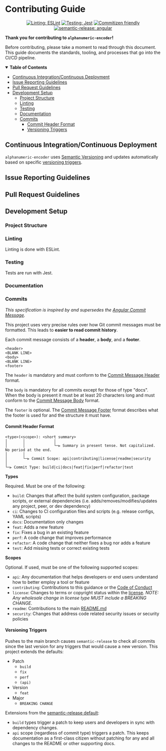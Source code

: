 # Contributing Guide

<div align="center">

[![Linting: ESLint](https://img.shields.io/badge/eslint-4B32C3?logo=eslint&logoColor=white)](https://github.com/eslint/eslint)
[![Testing: Jest](https://img.shields.io/badge/jest-C21325?logo=jest&logoColor=white)](https://github.com/facebook/jest)
[![Commitizen friendly](https://img.shields.io/badge/commitizen-friendly-brightgreen.svg)](http://commitizen.github.io/cz-cli/)
[![semantic-release: angular](https://img.shields.io/badge/semantic--release-angular-e10079?logo=semantic-release)](https://github.com/semantic-release/semantic-release)

</div>

**Thank you for contributing to `alphanumeric-encoder`!**

Before contributing, please take a moment to read through this document. This guide documents the standards, tooling, and processes that go into the CI/CD pipeline.

<details open="open">
    <summary><b>Table of Contents</b></summary>

<!-- Note: The toc tags mark autogenerated content. Do not manually modify the content here -->

<!-- toc -->

- [Continuous Integration/Continuous Deployment](#continuous-integrationcontinuous-deployment)
- [Issue Reporting Guidelines](#issue-reporting-guidelines)
- [Pull Request Guidelines](#pull-request-guidelines)
- [Development Setup](#development-setup)
  * [Project Structure](#project-structure)
  * [Linting](#linting)
  * [Testing](#testing)
  * [Documentation](#documentation)
  * [Commits](#commits)
    + [Commit Header Format](#commit-header-format)
    + [Versioning Triggers](#versioning-triggers)

<!-- tocstop -->

</details>
 


## Continuous Integration/Continuous Deployment

`alphanumeric-encoder` uses [Semantic Versioning](https://semver.org/) and updates automatically based on specific [versioning triggers](#versioning-triggers).

## Issue Reporting Guidelines


## Pull Request Guidelines


## Development Setup


### Project Structure


### Linting

Linting is done with ESLint.

### Testing

Tests are run with Jest.

### Documentation


### Commits

*This specification is inspired by and supersedes the [Angular Commit Message](https://github.com/angular/angular/blob/master/CONTRIBUTING.md#commit).*

This project uses very precise rules over how Git commit messages must be formatted. This leads to **easier to read commit history**.

Each commit message consists of a **header**, a **body**, and a **footer**.

```
<header>
<BLANK LINE>
<body>
<BLANK LINE>
<footer>
```

The `header` is mandatory and must conform to the [Commit Message Header](#commit-header) format.

The `body` is mandatory for all commits except for those of type "docs".
When the body is present it must be at least 20 characters long and must conform to the [Commit Message Body](#commit-body) format.

The `footer` is optional. The [Commit Message Footer](#commit-footer) format describes what the footer is used for and the structure it must have.

#### Commit Header Format

    <type>(<scope>): <short summary>
    │       │             │
    │       │             └─⫸ Summary in present tense. Not capitalized. No period at the end.
    │       │
    │       └─⫸ Commit Scope: api|contributing|license|readme|security
    │
    └─⫸ Commit Type: build|ci|docs|feat|fix|perf|refactor|test

**Types**

Required. Must be one of the following:

- `build`: Changes that affect the build system configuration, package scripts, or external dependencies (i.e. adds/removes/modifies/updates any project, peer, or dev dependency)
- `ci`: Changes to CI configuration files and scripts (e.g. release configs, YAML scripts)
- `docs`: Documentation only changes
- `feat`: Adds a new feature
- `fix`: Fixes a bug in an existing feature
- `perf`: A code change that improves performance
- `refactor`: A code change that neither fixes a bug nor adds a feature
- `test`: Add missing tests or correct existing tests

**Scopes**

Optional. If used, must be one of the following supported scopes:

- `api`: Any documentation that helps developers or end users understand how to better employ a tool or feature
- `contributing`: Contributions to this guidance or the [Code of Conduct](/../../blob/main/CODE_OF_CONDUCT.md)
- `license`: Changes to terms or copyright status within the [license](/../../blob/main/LICENSE). *NOTE: Any wholesale change in license type MUST include a BREAKING CHANGE.*
- `readme`: Contributions to the main [README.md](https://github.com/M-Scott-Lassiter/Alphanumeric-Encoder#alphanumeric-encoder)
- `security`: Changes that address code related security issues or security policies

#### Versioning Triggers

Pushes to the main branch causes `semantic-release` to check all commits since the last version for any triggers that would cause a new version. This project extends the defaults:
- Patch
  - `build`
  - `fix`
  - `perf`
  - `(api)`
- Version
  - `feat`
- Major
  - `BREAKING CHANGE`

Extensions from the [semantic-release default](https://github.com/semantic-release/semantic-release#commit-message-format):
- `build` types trigger a patch to keep users and developers in sync with dependency changes.
- `api` scope (regardless of commit type) triggers a patch. This keeps documentation as a first-class citizen without patching for any and all changes to the README or other supporting docs.
